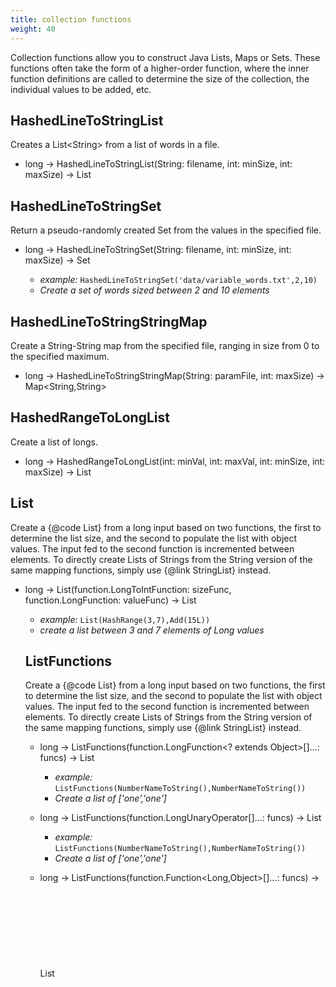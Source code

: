 ```yaml
---
title: collection functions
weight: 40
---
```


Collection functions allow you to construct Java Lists, Maps or Sets.
These functions often take the form of a higher-order function, where
the inner function definitions are called to determine the size of
the collection, the individual values to be added, etc.

## HashedLineToStringList

Creates a List\<String\> from a list of words in a file.

- long -> HashedLineToStringList(String: filename, int: minSize, int: maxSize) -> List

## HashedLineToStringSet

Return a pseudo-randomly created Set from the values in the specified file.

- long -> HashedLineToStringSet(String: filename, int: minSize, int: maxSize) -> Set<String>
  - *example:* `HashedLineToStringSet('data/variable_words.txt',2,10)`
  - *Create a set of words sized between 2 and 10 elements*

## HashedLineToStringStringMap

Create a String-String map from the specified file, ranging in size from 0 to the specified maximum.

- long -> HashedLineToStringStringMap(String: paramFile, int: maxSize) -> Map<String,String>

## HashedRangeToLongList

Create a list of longs.

- long -> HashedRangeToLongList(int: minVal, int: maxVal, int: minSize, int: maxSize) -> List<Long>

## List

Create a {@code List} from a long input based on two functions, the first to determine the list size, and the second to populate the list with object values. The input fed to the second function is incremented between elements. To directly create Lists of Strings from the String version of the same mapping functions, simply use {@link StringList} instead.

- long -> List(function.LongToIntFunction: sizeFunc, function.LongFunction<Object>: valueFunc) -> List<Object>
  - *example:* `List(HashRange(3,7),Add(15L))`
  - *create a list between 3 and 7 elements of Long values*

## ListFunctions

Create a {@code List} from a long input based on two functions, the first to determine the list size, and the second to populate the list with object values. The input fed to the second function is incremented between elements. To directly create Lists of Strings from the String version of the same mapping functions, simply use {@link StringList} instead.

- long -> ListFunctions(function.LongFunction<? extends Object>[]...: funcs) -> List<Object>
  - *example:* `ListFunctions(NumberNameToString(),NumberNameToString())`
  - *Create a list of ['one','one']*

- long -> ListFunctions(function.LongUnaryOperator[]...: funcs) -> List<Object>
  - *example:* `ListFunctions(NumberNameToString(),NumberNameToString())`
  - *Create a list of ['one','one']*

- long -> ListFunctions(function.Function<Long,Object>[]...: funcs) -> List<Object>
  - *example:* `ListFunctions(NumberNameToString(),NumberNameToString())`
  - *Create a list of ['one','one']*

## ListHashed

Create a {@code List} from a long input based on two functions, the first to determine the list size, and the second to populate the list with object values. The input fed to the second function is incremented between elements. To directly create Lists of Strings from the String version of the same mapping functions, simply use {@link StringList} instead.

- long -> ListHashed(function.LongFunction<? extends Object>[]...: funcs) -> List<Object>
  - *example:* `ListFunctions(NumberNameToString(),NumberNameToString())`
  - *Create a list of ['one','one']*

- long -> ListHashed(function.LongUnaryOperator[]...: funcs) -> List<Object>
  - *example:* `ListFunctions(NumberNameToString(),NumberNameToString())`
  - *Create a list of ['one','one']*

- long -> ListHashed(function.Function<Long,Object>[]...: funcs) -> List<Object>
  - *example:* `ListFunctions(NumberNameToString(),NumberNameToString())`
  - *Create a list of ['one','one']*

## ListSized

Create a {@code List} from a long input based on two functions, the first to determine the list size, and the second to populate the list with object values. The input fed to the second function is incremented between elements. To directly create Lists of Strings from the String version of the same mapping functions, simply use {@link StringList} instead.

- long -> ListSized(function.LongToIntFunction: sizeFunc, function.LongFunction<? extends Object>[]...: funcs) -> List<Object>
  - *example:* `ListFunctions(NumberNameToString(),NumberNameToString())`
  - *Create a list of ['one','one']*

- long -> ListSized(function.LongToIntFunction: sizeFunc, function.LongUnaryOperator[]...: funcs) -> List<Object>
  - *example:* `ListFunctions(NumberNameToString(),NumberNameToString())`
  - *Create a list of ['one','one']*

- long -> ListSized(function.LongToIntFunction: sizeFunc, function.Function<Long,Object>[]...: funcs) -> List<Object>
  - *example:* `ListFunctions(NumberNameToString(),NumberNameToString())`
  - *Create a list of ['one','one']*

## ListSizedHashed

Create a {@code List} from a long input based on two functions, the first to determine the list size, and the second to populate the list with object values. The input fed to the second function is incremented between elements. To directly create Lists of Strings from the String version of the same mapping functions, simply use {@link StringList} instead.

- long -> ListSizedHashed(function.LongToIntFunction: sizeFunc, function.LongFunction<? extends Object>[]...: funcs) -> List<Object>
  - *example:* `ListFunctions(NumberNameToString(),NumberNameToString())`
  - *Create a list of ['one','one']*

- long -> ListSizedHashed(function.LongToIntFunction: sizeFunc, function.LongUnaryOperator[]...: funcs) -> List<Object>
  - *example:* `ListFunctions(NumberNameToString(),NumberNameToString())`
  - *Create a list of ['one','one']*

- long -> ListSizedHashed(function.LongToIntFunction: sizeFunc, function.Function<Long,Object>[]...: funcs) -> List<Object>
  - *example:* `ListFunctions(NumberNameToString(),NumberNameToString())`
  - *Create a list of ['one','one']*

## ListSizedStepped

Create a {@code List} from a long input based on two functions, the first to determine the list size, and the second to populate the list with object values. The input fed to the second function is incremented between elements. To directly create Lists of Strings from the String version of the same mapping functions, simply use {@link StringList} instead.

- long -> ListSizedStepped(function.LongToIntFunction: sizeFunc, function.LongFunction<? extends Object>[]...: funcs) -> List<Object>
  - *example:* `ListFunctions(NumberNameToString(),NumberNameToString())`
  - *Create a list of ['one','one']*

- long -> ListSizedStepped(function.LongToIntFunction: sizeFunc, function.LongUnaryOperator[]...: funcs) -> List<Object>
  - *example:* `ListFunctions(NumberNameToString(),NumberNameToString())`
  - *Create a list of ['one','one']*

- long -> ListSizedStepped(function.LongToIntFunction: sizeFunc, function.Function<Long,Object>[]...: funcs) -> List<Object>
  - *example:* `ListFunctions(NumberNameToString(),NumberNameToString())`
  - *Create a list of ['one','one']*

## ListStepped

Create a {@code List} from a long input based on two functions, the first to determine the list size, and the second to populate the list with object values. The input fed to the second function is incremented between elements. To directly create Lists of Strings from the String version of the same mapping functions, simply use {@link StringList} instead.

- long -> ListStepped(function.LongFunction<? extends Object>[]...: funcs) -> List<Object>
  - *example:* `ListFunctions(NumberNameToString(),NumberNameToString())`
  - *Create a list of ['one','one']*

- long -> ListStepped(function.LongUnaryOperator[]...: funcs) -> List<Object>
  - *example:* `ListFunctions(NumberNameToString(),NumberNameToString())`
  - *Create a list of ['one','one']*

- long -> ListStepped(function.Function<Long,Object>[]...: funcs) -> List<Object>
  - *example:* `ListFunctions(NumberNameToString(),NumberNameToString())`
  - *Create a list of ['one','one']*

## Map

Create a {@code Map} from a long input based on three functions, the first to determine the map size, and the second to populate the map with key objects, and the third to populate the map with value objects. The long input fed to the second and third functions is incremented between entries. To directly create Maps with key and value Strings using the same mapping functions, simply use {@link StringMap} instead.

- long -> Map(function.LongToIntFunction: sizeFunc, function.LongFunction<Object>: keyFunc, function.LongFunction<Object>: valueFunc) -> Map<Object,Object>
  - *example:* `Map(HashRange(3,7),NumberNameToString(),HashRange(1300,1700))`
  - *create a map of size 3-7 entries, with a key of type string and a value of type int (Integer by autoboxing)*

- long -> Map(function.LongFunction<Object>[]...: objfuncs) -> Map<Object,Object>
  - *example:* `Map(NumberNameToString(),HashRange(1300,1700),NumberNameToString(),HashRange(3,7))`
  - *create a map of size 2, with a specific function for each key and each value*

## Set

Create a {@code Set} from a long input based on two functions, the first to determine the set size, and the second to populate the set with object values. The input fed to the second function is incremented between elements.


To create Sets of Strings from the String version of the same mapping functions, simply use {@link StringSet}
instead.

- long -> Set(function.LongToIntFunction: sizeFunc, function.LongFunction<Object>: valueFunc) -> Set<Object>
  - *example:* `Set(HashRange(3,7),Add(15L))`
  - *create a set between 3 and 7 elements of Long values*

- long -> Set(function.LongToIntFunction: sizeFunc, function.LongUnaryOperator: valueFunc) -> Set<Object>

- long -> Set(function.LongToIntFunction: sizeFunc, function.LongToIntFunction: valueFunc) -> Set<Object>

- long -> Set(function.LongFunction<Object>: sizeFunc, function.LongFunction<Object>: valueFunc) -> Set<Object>

- long -> Set(function.LongFunction<Object>: sizeFunc, function.LongUnaryOperator: valueFunc) -> Set<Object>

- long -> Set(function.LongFunction<Object>: sizeFunc, function.LongToIntFunction: valueFunc) -> Set<Object>

- long -> Set(function.LongUnaryOperator: sizeFunc, function.LongFunction<Object>: valueFunc) -> Set<Object>

- long -> Set(function.LongUnaryOperator: sizeFunc, function.LongUnaryOperator: valueFunc) -> Set<Object>

- long -> Set(function.LongUnaryOperator: sizeFunc, function.LongToIntFunction: valueFunc) -> Set<Object>

## StringList

Create a {@code List} from a long value, based on two functions, the first to determine the list size, and the second to populate the list with String values. The input fed to the second function is incremented between elements. Regardless of the object type provided by the second function, {@link Object#toString()} is used to get the value to add to the list. To create Lists of any type of object simply use {@link List} with an specific value mapping function.

- long -> StringList(function.LongToIntFunction: sizeFunc, function.LongFunction<Object>: valueFunc) -> List<String>
  - *example:* `StringList(HashRange(3,7),Add(15L))`
  - *create a list between 3 and 7 elements of String representations of Long values*

## StringMap

Create a {@code Map} from a long input based on three functions, the first to determine the map size, and the second to populate the map with key objects, and the third to populate the map with value objects. The long input fed to the second and third functions is incremented between entries. Regardless of the object type provided by the second and third functions, {@link Object#toString()} is used to determine the key and value to add to the map. To create Maps of any key and value types, simply use {@link Map} with an specific key and value mapping functions.

- long -> StringMap(function.LongToIntFunction: sizeFunc, function.LongFunction<Object>: keyFunc, function.LongFunction<Object>: valueFunc) -> Map<String,String>
  - *example:* `StringMap(HashRange(3,7),NumberNameToString(),HashRange(1300,1700))`
  - *create a map of size 3-7 entries, with a key of type string and a value of type int (Integer by autoboxing)*

- long -> StringMap(function.LongFunction<Object>[]...: objfuncs) -> Map<String,String>
  - *example:* `StringMap(NumberNameToString(),HashRange(1300,1700),NumberNameToString(),HashRange(3,7))`
  - *create a map of size 2, with a specific function for each key and each value*

## StringMapClob

Create a {@code Map} from a long input based on three functions, the first to determine the map size, and the second to populate the map with key objects, and the third to populate the map with value objects. The long input fed to the second and third functions is incremented between entries. Regardless of the object type provided by the second and third functions, {@link Object#toString()} is used to determine the key and value to add to the map. To create Maps of any key and value types, simply use {@link Map} with an specific key and value mapping functions.

- long -> StringMapClob(function.LongToIntFunction: sizeFunc, function.LongFunction<Object>: keyFunc, function.LongFunction<Object>: valueFunc) -> String
  - *example:* `StringMap(HashRange(3,7),NumberNameToString(),HashRange(1300,1700))`
  - *create a map of size 3-7 entries, with a key of type string and a value of type int (Integer by autoboxing)*

- long -> StringMapClob(function.LongFunction<Object>[]...: objfuncs) -> String
  - *example:* `StringMapClob(NumberNameToString(),HashRange(1300,1700),NumberNameToString(),HashRange(3,7))`
  - *create a map of size 2, with a specific function for each key and each value*

## StringSet

Create a {@code Set} from a long based on two functions, the first to determine the set size, and the second to populate the set with String values. The input fed to the second function is incremented between elements. Regardless of the object type provided by the second function, {@link Object#toString()} is used to get the value to add to the list. To create Sets of any type of object simply use {@link Set} with a specific value mapping function.

- long -> StringSet(function.LongToIntFunction: sizeFunc, function.LongFunction<Object>: valueFunc) -> Set<String>
  - *example:* `StringSet(HashRange(3,7),Add(15L))`
  - *create a set between 3 and 7 elements of String representations of Long values*

- long -> StringSet(function.LongToIntFunction: sizeFunc, function.LongUnaryOperator: valueFunc) -> Set<String>

- long -> StringSet(function.LongToIntFunction: sizeFunc, function.LongToIntFunction: valueFunc) -> Set<String>

- long -> StringSet(function.LongFunction<?>: sizeFunc, function.LongFunction<Object>: valueFunc) -> Set<String>

- long -> StringSet(function.LongFunction<?>: sizeFunc, function.LongUnaryOperator: valueFunc) -> Set<String>

- long -> StringSet(function.LongFunction<?>: sizeFunc, function.LongToIntFunction: valueFunc) -> Set<String>

- long -> StringSet(function.LongUnaryOperator: sizeFunc, function.LongFunction<Object>: valueFunc) -> Set<String>

- long -> StringSet(function.LongUnaryOperator: sizeFunc, function.LongUnaryOperator: valueFunc) -> Set<String>

- long -> StringSet(function.LongUnaryOperator: sizeFunc, function.LongToIntFunction: valueFunc) -> Set<String>

